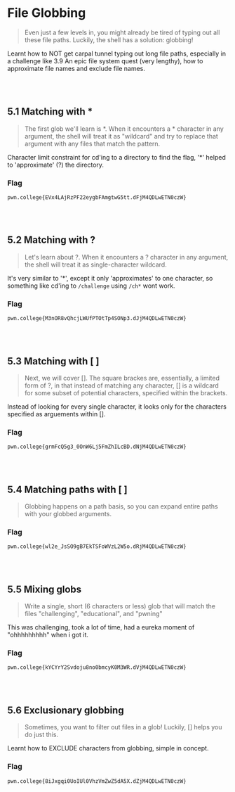 # File Globbing
>Even just a few levels in, you might already be tired of typing out all these file paths. Luckily, the shell has a solution: globbing!

Learnt how to NOT get carpal tunnel typing out long file paths, especially in a challenge like 3.9 An epic file system quest (very lengthy), how to approximate file names and exclude file names.

<br>
<br>

## 5.1 Matching with *
>The first glob we'll learn is *. When it encounters a * character in any argument, the shell will treat it as "wildcard" and try to replace that argument with any files that match the pattern.

Character limit constraint for cd'ing to a directory to find the flag, '*' helped to 'approximate' (?) the directory.

### Flag
```
pwn.college{EVx4LAjRzPF22eygbFAmgtwG5tt.dFjM4QDLwETN0czW}
```
<br>
<br>

## 5.2 Matching with ?
>Let's learn about ?. When it encounters a ? character in any argument, the shell will treat it as single-character wildcard.

It's very similar to '*', except it only 'approximates' to one character, so something like cd'ing to ```/challenge``` using ```/ch*``` wont work.
### Flag
```
pwn.college{M3nOR8vQhcjLWUfPTOtTp4SONp3.dJjM4QDLwETN0czW}
```
<br>
<br>

## 5.3 Matching with [ ]
> Next, we will cover []. The square brackes are, essentially, a limited form of ?, in that instead of matching any character, [] is a wildcard for some subset of potential characters, specified within the brackets.

Instead of looking for every single character, it looks only for the characters specified as arguements within [].

### Flag
```
pwn.college{grmFcQ5g3_0OnW6Lj5FmZhILcBD.dNjM4QDLwETN0czW}
```
<br>
<br>

## 5.4 Matching paths with [ ]
>Globbing happens on a path basis, so you can expand entire paths with your globbed arguments.



### Flag
```
pwn.college{wl2e_JsSO9gB7EkTSFoWVzL2W5o.dRjM4QDLwETN0czW}
```
<br>
<br>

## 5.5 Mixing globs
>Write a single, short (6 characters or less) glob that will match the files "challenging", "educational", and "pwning"

This was challenging, took a lot of time, had a eureka moment of "ohhhhhhhhh" when i got it.

### Flag
```
pwn.college{kYCYrY2Svdoju8no0bmcyK0M3WR.dVjM4QDLwETN0czW}
```
<br>
<br>


## 5.6 Exclusionary globbing
>Sometimes, you want to filter out files in a glob! Luckily, [] helps you do just this.

Learnt how to EXCLUDE characters from globbing, simple in concept.

### Flag
```
pwn.college{8iJxgqi0UoIUl0VhzVmZwZ5dA5X.dZjM4QDLwETN0czW}
```





